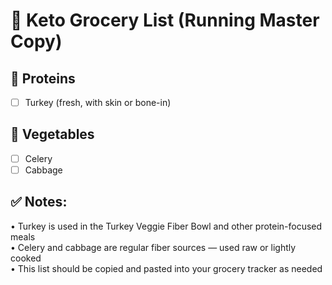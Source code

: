 # 🛒 Keto Grocery List (Running Master Copy)

## 🥩 Proteins
- [ ] Turkey (fresh, with skin or bone-in)

## 🥬 Vegetables
- [ ] Celery  
- [ ] Cabbage  

## ✅ Notes:
• Turkey is used in the Turkey Veggie Fiber Bowl and other protein-focused meals  
• Celery and cabbage are regular fiber sources — used raw or lightly cooked  
• This list should be copied and pasted into your grocery tracker as needed
